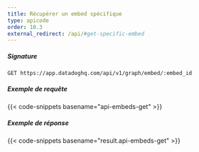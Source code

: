 ```yaml
---
title: Récupérer un embed spécifique
type: apicode
order: 10.3
external_redirect: /api/#get-specific-embed
---
```


##### Signature
`GET https://app.datadoghq.com/api/v1/graph/embed/:embed_id`
##### Exemple de requête
{{< code-snippets basename="api-embeds-get" >}}
##### Exemple de réponse
{{< code-snippets basename="result.api-embeds-get" >}}

